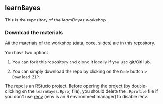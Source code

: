## learnBayes

This is the repository of the *learnBayes* workshop.

### Download the materials

All the materials of the workshop (data, code, slides) are in this repository.

You have two options:

1. You can fork this repository and clone it locally if you use git/GitHub.

2. You can simply download the repo by clicking on the `Code` button > `Download ZIP`.

The repo is an RStudio project. Before opening the project (by double-clicking on the `learnBayes.Rproj` file), you should delete the `.Rprofile` file if you don't use [renv](https://rstudio.github.io/renv/index.html) (renv is an R environment manager) to disable renv.

